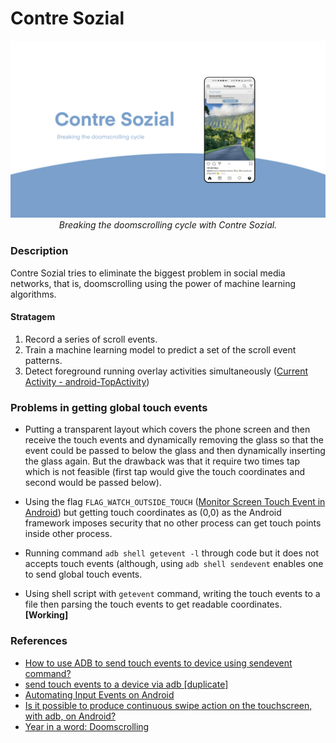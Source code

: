 # Contre Sozial
<p align="center">
    <img alt="Contre Sozial" src="https://raw.githubusercontent.com/0x48piraj/Contre-Sozial/www/assets/images/contre-sozial-banner.png"><br>
    <i>Breaking the doomscrolling cycle with Contre Sozial.</i>
</p>

### Description

Contre Sozial tries to eliminate the biggest problem in social media networks, that is, doomscrolling using the power of machine learning algorithms.

#### Stratagem
1. Record a series of scroll events.
2. Train a machine learning model to predict a set of the scroll event patterns.
3. Detect foreground running overlay activities simultaneously ([Current Activity - android-TopActivity](https://github.com/109021017/android-TopActivity))

### Problems in getting global touch events

- Putting a transparent layout which covers the phone screen and then receive the touch events and dynamically removing the glass so that the event could be passed to below the glass and then dynamically inserting the glass again. But the drawback was that it require two times tap which is not feasible (first tap would give the touch coordinates and second would be passed below).

- Using the flag `FLAG_WATCH_OUTSIDE_TOUCH` ([Monitor Screen Touch Event in Android](http://jhshi.me/2014/11/09/monitor-screen-touch-event-in-android/index.html)) but getting touch coordinates as (0,0) as the Android framework imposes security that no other process can get touch points inside other process.

- Running command `adb shell getevent -l` through code but it does not accepts touch events (although, using `adb shell sendevent` enables one to send global touch events.

- Using shell script with `getevent` command, writing the touch events to a file then parsing the touch events to get readable coordinates. **[Working]**

### References

- [How to use ADB to send touch events to device using sendevent command?](https://stackoverflow.com/questions/3437686/how-to-use-adb-to-send-touch-events-to-device-using-sendevent-command)
- [send touch events to a device via adb [duplicate]](https://stackoverflow.com/questions/4386449/send-touch-events-to-a-device-via-adb)
- [Automating Input Events on Android](https://www.rightpoint.com/rplabs/automating-input-events-abd-keyevent)
- [Is it possible to produce continuous swipe action on the touchscreen, with adb, on Android?](https://www.xspdf.com/resolution/50358620.html)
- [Year in a word: Doomscrolling](https://www.ft.com/content/797ff58c-ab23-4197-9938-2bce8be43ff7)
